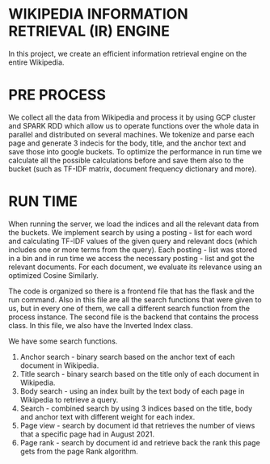

# WIKIPEDIA INFORMATION RETRIEVAL (IR) ENGINE

In this project, we create an efficient information retrieval engine on the entire Wikipedia.

# PRE PROCESS
We collect all the data from Wikipedia and process it by using GCP cluster and SPARK RDD which allow us to operate functions over the whole data in parallel and distributed on several machines. 
We tokenize and parse each page and generate 3 indecis for the body, title, and the anchor text and save those into google buckets.
To optimize the performance in run time we calculate all the possible calculations before and save them also to the bucket (such as TF-IDF matrix, document frequency dictionary and more).

# RUN TIME
When running the server, we load the indices and all the relevant data from the buckets.
We implement search by using a posting - list for each word and calculating TF-IDF values of the given query and relevant docs (which includes one or more terms from the query).
Each posting - list was stored in a bin and in run time we access the necessary posting - list and got the relevant documents.
For each document, we evaluate its relevance using an optimized Cosine Similarly.




The code is organized so there is a frontend file that has the flask and the run command. 
Also in this file are all the search functions that were given to us, but in every one of them, we call a different search function from the process instance.
The second file is the backend that contains the process class. In this file, we also have the Inverted Index class.


We have some search functions.
  1. Anchor search -  binary search based on the anchor text of each document in Wikipedia.
  2. Title search  - binary search based on the title only of each document in Wikipedia.
  3. Body search   - using an index built by the text body of each page in Wikipedia to retrieve a query.
  4. Search   - combined search by using 3 indices based on the title, body and anchor text with different weight for each index.
  5. Page view - search by document id that retrieves the number of views that a specific page had in August 2021. 
  6. Page rank - search by document id and retrieve back the rank this page gets from the page Rank algorithm.


